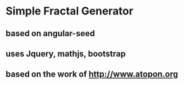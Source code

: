 # Simple Fractal Generator

## based on angular-seed

## uses Jquery, mathjs, bootstrap

## based on the work of http://www.atopon.org
